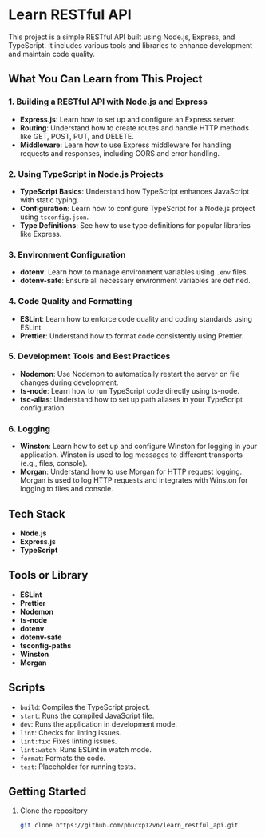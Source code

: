 # Learn RESTful API

This project is a simple RESTful API built using Node.js, Express, and TypeScript. It includes various tools and libraries to enhance development and maintain code quality.

## What You Can Learn from This Project

### 1. Building a RESTful API with Node.js and Express
- **Express.js**: Learn how to set up and configure an Express server.
- **Routing**: Understand how to create routes and handle HTTP methods like GET, POST, PUT, and DELETE.
- **Middleware**: Learn how to use Express middleware for handling requests and responses, including CORS and error handling.

### 2. Using TypeScript in Node.js Projects
- **TypeScript Basics**: Understand how TypeScript enhances JavaScript with static typing.
- **Configuration**: Learn how to configure TypeScript for a Node.js project using `tsconfig.json`.
- **Type Definitions**: See how to use type definitions for popular libraries like Express.

### 3. Environment Configuration
- **dotenv**: Learn how to manage environment variables using `.env` files.
- **dotenv-safe**: Ensure all necessary environment variables are defined.

### 4. Code Quality and Formatting
- **ESLint**: Learn how to enforce code quality and coding standards using ESLint.
- **Prettier**: Understand how to format code consistently using Prettier.

### 5. Development Tools and Best Practices
- **Nodemon**: Use Nodemon to automatically restart the server on file changes during development.
- **ts-node**: Learn how to run TypeScript code directly using ts-node.
- **tsc-alias**: Understand how to set up path aliases in your TypeScript configuration.

### 6. Logging
- **Winston**: Learn how to set up and configure Winston for logging in your application. Winston is used to log messages to different transports (e.g., files, console).
- **Morgan**: Understand how to use Morgan for HTTP request logging. Morgan is used to log HTTP requests and integrates with Winston for logging to files and console.

## Tech Stack

- **Node.js**
- **Express.js**
- **TypeScript**

## Tools or Library
- **ESLint**
- **Prettier**
- **Nodemon**
- **ts-node**
- **dotenv**
- **dotenv-safe**
- **tsconfig-paths**
- **Winston**
- **Morgan**

## Scripts

- `build`: Compiles the TypeScript project.
- `start`: Runs the compiled JavaScript file.
- `dev`: Runs the application in development mode.
- `lint`: Checks for linting issues.
- `lint:fix`: Fixes linting issues.
- `lint:watch`: Runs ESLint in watch mode.
- `format`: Formats the code.
- `test`: Placeholder for running tests.

## Getting Started

1. Clone the repository
   ```bash
   git clone https://github.com/phucxp12vn/learn_restful_api.git